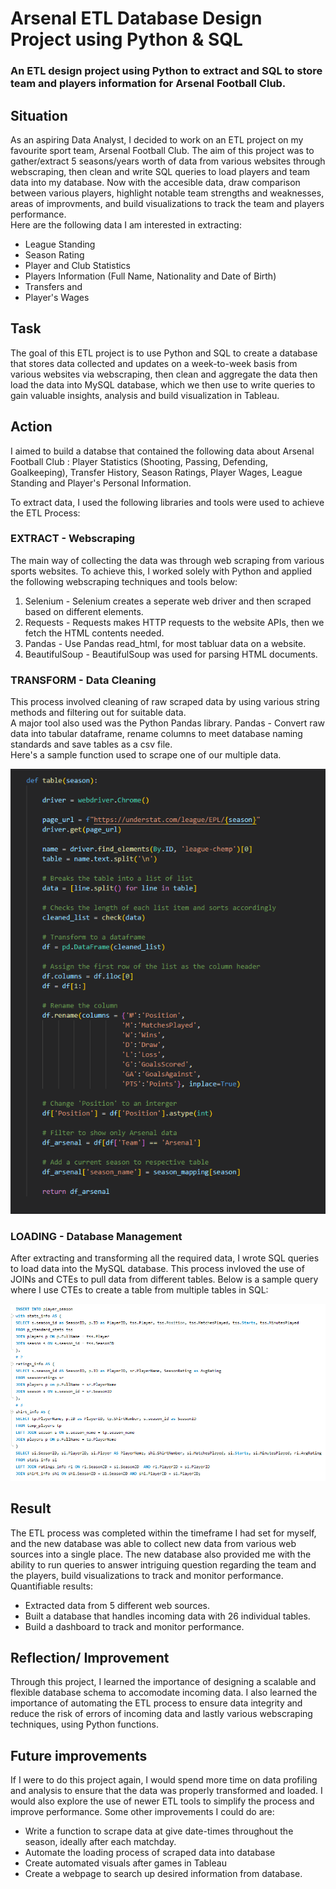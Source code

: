 # Arsenal ETL Database Design Project using Python & SQL
### An ETL design project using Python to extract and SQL to store team and players information for Arsenal Football Club.

## Situation
As an aspiring Data Analyst, I decided to work on an ETL project on my favourite sport team, Arsenal Football Club. The aim of this project was to gather/extract 5 seasons/years worth of data from various websites through webscraping, then clean and write SQL queries to load players and team data into my database. Now with the accesible data, draw comparison between various players, highlight notable team strengths and weaknesses, areas of improvments, and build visualizations to track the team and players performance. 
<br/>
Here are the following data I am interested in extracting:
* League Standing
* Season Rating
* Player and Club Statistics
* Players Information (Full Name, Nationality and Date of Birth)
* Transfers and
* Player's Wages

## Task
The goal of this ETL project is to use Python and SQL to create a database that stores data collected and updates on a week-to-week basis from various websites via webscraping, then clean and aggregate the data then load the data into MySQL database, which we then use to write queries to gain valuable insights, analysis and build visualization in Tableau.
<br/>

## Action
I aimed to build a databse that contained the following data about Arsenal Football Club : Player Statistics (Shooting, Passing, Defending, Goalkeeping), Transfer History, Season Ratings, Player Wages, League Standing and Player's Personal Information. <br/>

To extract data, I used the following libraries and tools were used to achieve the ETL Process: 

### EXTRACT - Webscraping 
The main way of collecting the data was through web scraping from various sports websites. To achieve this, I worked solely with Python and applied the following webscraping techniques and tools below:
1. Selenium - Selenium creates a seperate web driver and then scraped based on different elements. 
2. Requests - Requests makes HTTP requests to the website APIs, then we fetch the HTML contents needed.
3. Pandas - Use Pandas read_html, for most tabluar data on a website.
4. BeautifulSoup - BeautifulSoup was used for parsing HTML documents.

### TRANSFORM - Data Cleaning 
This process involved cleaning of  raw scraped data by using various string methods and filtering out for suitable data.
 <br/>
A major tool also used was the Python Pandas library. Pandas - Convert raw data into tabular dataframe, rename columns to meet database naming standards and save tables as a csv file. <br/>
Here's a sample function used to scrape one of our multiple data.
<br/>

![Alt Text](https://github.com/Lekan-E/Arsenal-ETL-Design/blob/main/Miscell/League%20Table%20Function.png)

### LOADING - Database Management
After extracting and transforming all the required data, I wrote SQL queries to load data into the MySQL database.
This process invloved the use of JOINs and CTEs to pull data from different tables. Below is a sample query where I use CTEs to create a table from multiple tables in SQL: 
<br/>

![Alt Text](https://github.com/Lekan-E/Arsenal-ETL-Design/blob/main/Miscell/CTEs.png)


## Result
The ETL process was completed within the timeframe I had set for myself, and the new database was able to collect new data from various web sources into a single place.
The new database also provided me with the ability to run queries to answer intriguing question regarding the team and the players, build visualizations to track and monitor performance. <br/>
Quantifiable results:
* Extracted data from 5 different web sources.
* Built a database that handles incoming data with 26 individual tables.
* Build a dashboard to track and monitor performance.

## Reflection/ Improvement
Through this project, I learned the importance of designing a scalable and flexible database schema to accomodate incoming data. I also learned the importance of automating the ETL process to ensure data integrity and reduce the risk of errors of incoming data and lastly various webscraping techniques, using Python functions.

## Future improvements
If I were to do this project again, I would spend more time on data profiling and analysis to ensure that the data was properly transformed and loaded. I would also explore the use of newer ETL tools to simplify the process and improve performance. Some other improvements I could do are:

* Write a function to scrape data at give date-times throughout the season, ideally after each matchday.
* Automate the loading process of scraped data into database
* Create automated visuals after games in Tableau
* Create a webpage to search up desired information from database.


